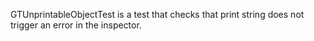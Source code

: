 GTUnprintableObjectTest is a test that checks that print string does not trigger an error in the inspector.